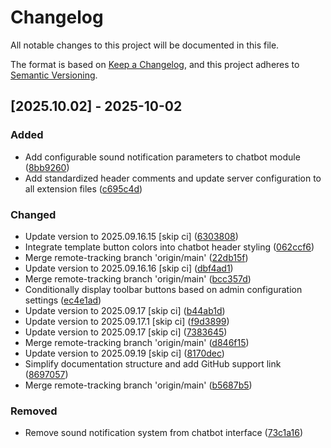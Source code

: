 # Changelog

All notable changes to this project will be documented in this file.

The format is based on [Keep a Changelog](https://keepachangelog.com/en/1.0.0/),
and this project adheres to [Semantic Versioning](https://semver.org/spec/v2.0.0.html).

## [2025.10.02] - 2025-10-02

### Added

* Add configurable sound notification parameters to chatbot module ([8bb9260](https://github.com/N6REJ/bears_aichatbot/commit/8bb9260))
* Add standardized header comments and update server configuration to all extension files ([c695c4d](https://github.com/N6REJ/bears_aichatbot/commit/c695c4d))

### Changed

* Update version to 2025.09.16.15 [skip ci] ([6303808](https://github.com/N6REJ/bears_aichatbot/commit/6303808))
* Integrate template button colors into chatbot header styling ([062ccf6](https://github.com/N6REJ/bears_aichatbot/commit/062ccf6))
* Merge remote-tracking branch 'origin/main' ([22db15f](https://github.com/N6REJ/bears_aichatbot/commit/22db15f))
* Update version to 2025.09.16.16 [skip ci] ([dbf4ad1](https://github.com/N6REJ/bears_aichatbot/commit/dbf4ad1))
* Merge remote-tracking branch 'origin/main' ([bcc357d](https://github.com/N6REJ/bears_aichatbot/commit/bcc357d))
* Conditionally display toolbar buttons based on admin configuration settings ([ec4e1ad](https://github.com/N6REJ/bears_aichatbot/commit/ec4e1ad))
* Update version to 2025.09.17 [skip ci] ([b44ab1d](https://github.com/N6REJ/bears_aichatbot/commit/b44ab1d))
* Update version to 2025.09.17.1 [skip ci] ([f9d3899](https://github.com/N6REJ/bears_aichatbot/commit/f9d3899))
* Update version to 2025.09.17 [skip ci] ([7383645](https://github.com/N6REJ/bears_aichatbot/commit/7383645))
* Merge remote-tracking branch 'origin/main' ([d846f15](https://github.com/N6REJ/bears_aichatbot/commit/d846f15))
* Update version to 2025.09.19 [skip ci] ([8170dec](https://github.com/N6REJ/bears_aichatbot/commit/8170dec))
* Simplify documentation structure and add GitHub support link ([8697057](https://github.com/N6REJ/bears_aichatbot/commit/8697057))
* Merge remote-tracking branch 'origin/main' ([b5687b5](https://github.com/N6REJ/bears_aichatbot/commit/b5687b5))

### Removed

* Remove sound notification system from chatbot interface ([73c1a16](https://github.com/N6REJ/bears_aichatbot/commit/73c1a16))


